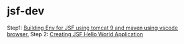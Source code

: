 # jsf-dev
Step1: 
[Building Env for JSF using tomcat 9 and maven using vscode browser.](step1-jsf-with-dev-container.md)
Step 2:
[Creating JSF Hello World Application](step2-scaffold-a-Hello-World-JSF-Application.md)

